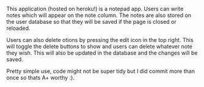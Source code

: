 This application (hosted on heroku!) is a notepad app. Users can write notes which will appear on the note column. The notes are also stored on the user database so that they will be saved if the page is closed or reloaded. 

Users can also delete otions by pressing the edit icon in the top right. This will toggle the delete buttons to show and users can delete whatever note they wish. This will also be updated in the database and the changes will be saved.

Pretty simple use, code might not be super tidy but I did commit more than once so thats A+ worthy :). 